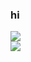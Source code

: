 ### hi 
<div id="header"> <img src=https://cdn.discordapp.com/attachments/831731768808964106/1159740915934576710/blinkiesCafe-Xj.gif?ex=65321fe5&is=651faae5&hm=36d45db6ea4718172820e31bd7fbf99da9aa22a711e50dd5b385aee4497fa3d3& </div>

<div id="header"> <img src=https://supplies.ju.mp/assets/images/gallery02/e637bbec.png?vhttps://gardenia.ju.mp/assets/images/gallery08/625b864e.png?v=4aad6e15 </div>
